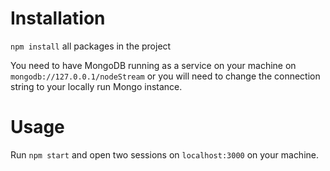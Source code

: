# Installation

`npm install` all packages in the project

You need to have MongoDB running as a service on your machine on `mongodb://127.0.0.1/nodeStream` or you will need to change the connection string to your locally run Mongo instance.

# Usage

Run `npm start` and open two sessions on `localhost:3000` on your machine.